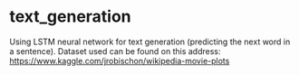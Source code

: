 # text_generation
Using LSTM neural network for text generation (predicting the next word in a sentence).
Dataset used can be found on this address: https://www.kaggle.com/jrobischon/wikipedia-movie-plots

